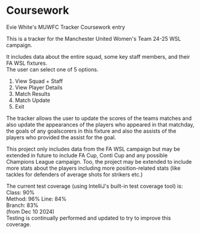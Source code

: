 # Coursework
Evie White's MUWFC Tracker Coursework entry

This is a tracker for the Manchester United Women's Team 24-25 WSL campaign.

It includes data about the entire squad, some key staff members, and their FA WSL fixtures.  
The user can select one of 5 options.
1. View Squad + Staff
2. View Player Details
3. Match Results
4. Match Update
5. Exit

The tracker allows the user to update the scores of the teams matches and also update the appearances of the players who 
appeared in that matchday, the goals of any goalscorers in this fixture and also the assists of the players who provided 
the assist for the goal. 

This project only includes data from the FA WSL campaign but may be extended in future to include FA Cup, Conti Cup and
any possible Champions League campaign. Too, the project may be extended to include more stats about the players 
including more position-related stats (like tackles for defenders of average shots for strikers etc.)


The current test coverage (using IntelliJ's built-in test coverage tool) is:    
Class: 90%  
Method: 96% 
Line: 84%   
Branch: 83%     
(from Dec 10 2024)  
Testing is continually performed and updated to try to improve this coverage.